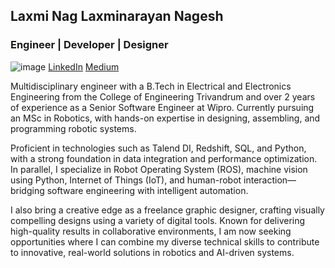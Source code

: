 ## Laxmi Nag Laxminarayan Nagesh
### Engineer | Developer | Designer
![image](https://github.com/user-attachments/assets/fcc156e0-c984-4f5a-b011-2c0956d5064c=50x50) [LinkedIn](https://www.linkedin.com/in/laxminagln/) [Medium](https://medium.com/@laxminagln)

Multidisciplinary engineer with a B.Tech in Electrical and Electronics Engineering from the College of Engineering Trivandrum and over 2 years of experience as a Senior Software Engineer at Wipro. Currently pursuing an MSc in Robotics, with hands-on expertise in designing, assembling, and programming robotic systems.

Proficient in technologies such as Talend DI, Redshift, SQL, and Python, with a strong foundation in data integration and performance optimization. In parallel, I specialize in Robot Operating System (ROS), machine vision using Python, Internet of Things (IoT), and human-robot interaction—bridging software engineering with intelligent automation.

I also bring a creative edge as a freelance graphic designer, crafting visually compelling designs using a variety of digital tools. Known for delivering high-quality results in collaborative environments, I am now seeking opportunities where I can combine my diverse technical skills to contribute to innovative, real-world solutions in robotics and AI-driven systems.
